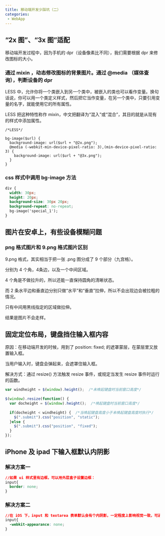 ```yaml
---
title: 移动端开发少踩坑（二）
categories:
 - WebApp
---
```


## “2x 图”、“3x 图”适配

移动端开发过程中，因为手机的 dpr（设备像素比不同），我们需要根据 dpr 来修改图标的大小。

### 通过 mixin ，动态修改图标的背景图片。通过 @media （媒体查询），判断设备的 dpr

LESS 中，允许你将一个类嵌入到另一个类中，被嵌入的类也可以看作变量。换句话说，你可以用一个类定义样式，然后把它当作变量，在另一个类中，只要引用变量的名字，就能使用它的所有属性。

LESS 把这种特性称作 mixin，中文把翻译为“混入”或“混合”，其目的就是从现有的样式中添加属性。

```less
/*LESS*/

bg-image($url) {
  background-image: url($url + "@2x.png");
  @media (-webkit-min-device-pixel-ratio: 3),(min-device-pixel-ratio: 3) {
    background-image: url($url + "@3x.png");
  }
}
```

### css 样式中调用 bg-image 方法

```css
div {
  width: 30px;
  height: 20px;
  background-size: 30px 20px;
  background-repeat: no-repeat;
  bg-image('special_1');     
}
```

## 图片在安卓上，有些设备模糊问题

### png 格式图片和 9.png 格式图片区别

9.png 格式，其实相当于把一张 .png 图分成了 9 个部分（九宫格）。  

分别为 4 个角，4条边，以及一个中间区域。  

4 个角是不做拉升的，所以还能一直保持圆角的清晰状态。  

而 2 条水平边和垂直边分别只做“水平”和“垂直”拉伸，所以不会出现边会被拉粗的情况。  

只有中间用黑线指定的区域做拉伸。  

结果是图片不会走样。

## 固定定位布局，键盘挡住输入框内容

原因：在移动端开发的时候，用到了 position: fixed; 的遮罩蒙层，在蒙层里又放置输入框。

当用户输入时，键盘会弹起来，会遮罩住输入框。

解决方式：通过 resize() 方法触发 resize 事件，或规定当发生 resize 事件时运行的函数。

```javascript
var windheight = $(window).height();  /*未唤起键盘时当前窗口高度*/
    
$(window).resize(function() {
  var docheight = $(window).height();  /*唤起键盘时当前窗口高度*/        
  
  if(docheight < windheight) {  /*当唤起键盘高度小于未唤起键盘高度时执行*/
    $(".submit").css("position", "static");
  }else {
    $(".submit").css("position", "fixed");
  }
});
```

## iPhone 及 ipad 下输入框默认内阴影

### 解决方案一

```css
//如果 ui 样式里有边框，可以用外层盒子设置边框：
input{
  border: none;
}
```

### 解决方案二

```css
//在 iOS 下，input 和 textarea 表单默认会有个内阴影，一定程度上影响视觉一致，可通过设置下面代码去掉：
input{
  -webkit-appearance: none;
}
```
